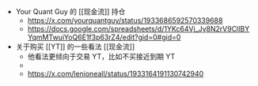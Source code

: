 - Your Quant Guy 的 [[现金流]] 持仓
	- https://x.com/yourquantguy/status/1933686592570339688
	- https://docs.google.com/spreadsheets/d/1YKc64Vj_Jy8N2rV9ClIBYYqmMTwuiYoQ6E1f3p63rZ4/edit?gid=0#gid=0
- 关于购买 [[YT]] 的一些看法 [[现金流]]
	- 他看法更倾向于交易 YT，比如不买接近到期 YT
	-
	- https://x.com/lenioneall/status/1933164191130742940